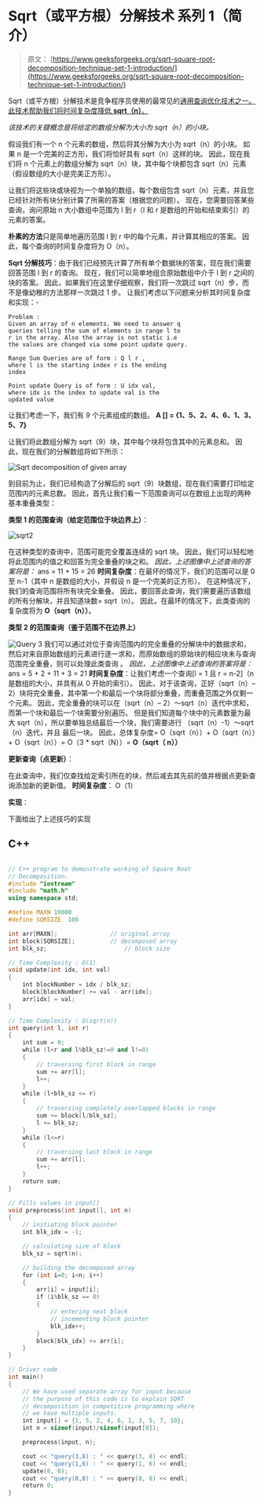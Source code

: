 # Sqrt（或平方根）分解技术 系列 1（简介）

> 原文： [https://www.geeksforgeeks.org/sqrt-square-root-decomposition-technique-set-1-introduction/](https://www.geeksforgeeks.org/sqrt-square-root-decomposition-technique-set-1-introduction/)

Sqrt（或平方根）分解技术是竞争程序员使用的最常见的[通用查询优化技术之一。 此技术帮助我们将时间复杂度降低 **sqrt（n）**。](https://www.geeksforgeeks.org/range-minimum-query-for-static-array/)

*该技术的关键概念是将给定的数组分解为大小为 sqrt（n）的小块。*

假设我们有一个 n 个元素的数组，然后将其分解为大小为 sqrt（n）的小块。 如果 n 是一个完美的正方形，我们将恰好具有 sqrt（n）这样的块。 因此，现在我们将 n 个元素上的数组分解为 sqrt（n）块，其中每个块都包含 sqrt（n）元素（假设数组的大小是完美正方形）。

让我们将这些块或块视为一个单独的数组，每个数组包含 sqrt（n）元素，并且您已经针对所有块分别计算了所需的答案（根据您的问题）。 现在，您需要回答某些查询，询问原始 n 大小数组中范围为 l 到 r（l 和 r 是数组的开始和结束索引）的元素的答案。

**朴素的方法**只是简单地遍历范围 l 到 r 中的每个元素，并计算其相应的答案。 因此，每个查询的时间复杂度将为 O（n）。

**Sqrt 分解技巧**：由于我们已经预先计算了所有单个数据块的答案，现在我们需要回答范围 l 到 r 的查询。 现在，我们可以简单地组合原始数组中介于 l 到 r 之间的块的答案。 因此，如果我们在这里仔细观察，我们将一次跳过 sqrt（n）步，而不是像幼稚的方法那样一次跳过 1 步。 让我们考虑以下问题来分析其时间复杂度和实现：-

```
Problem :
Given an array of n elements. We need to answer q 
queries telling the sum of elements in range l to 
r in the array. Also the array is not static i.e 
the values are changed via some point update query.

Range Sum Queries are of form : Q l r , 
where l is the starting index r is the ending 
index

Point update Query is of form : U idx val, 
where idx is the index to update val is the 
updated value

```

让我们考虑一下，我们有 9 个元素组成的数组。
**A [] = {1、5、2、4、6、1、3、5、7}**

让我们将此数组分解为 sqrt（9）块，其中每个块将包含其中的元素总和。 因此，现在我们的分解数组将如下所示：

![Sqrt decomposition of given array](img/d32815f3b3217b6e8375939aa068c3a6.png)

到目前为止，我们已经构造了分解后的 sqrt（9）块数组，现在我们需要打印给定范围内的元素总数。 因此，首先让我们看一下范围查询可以在数组上出现的两种基本重叠类型：

**类型 1 的范围查询（给定范围位于块边界上）**：

![sqrt2](img/a0cd79644bcb1999f8771640f9776bbb.png)

在这种类型的查询中，范围可能完全覆盖连续的 sqrt 块。 因此，我们可以轻松地将此范围内的值之和回答为完全重叠的块之和。
*因此，上述图像中上述查询的答案将是：* ans = 11 + 15 = 26
**时间复杂度**：在最坏的情况下，我们的范围可以是 0 至 n-1（其中 n 是数组的大小，并假设 n 是一个完美的正方形）。 在这种情况下，我们的查询范围将所有块完全重叠。 因此，要回答此查询，我们需要遍历该数组的所有分解块，并且知道块数= sqrt（n）。 因此，在最坏的情况下，此类查询的复杂度将为 **O（sqrt（n））**。

**类型 2 的范围查询（鉴于范围不在边界上）**

![Query 3](img/8c8b5ef885c503c56be2f988589cf5e8.png)
我们可以通过对位于查询范围内的完全重叠的分解块中的数据求和，然后对来自原始数组的元素进行逐一求和，而原始数组的原始块的相应块未与查询范围完全重叠，则可以处理此类查询 。
*因此，上述图像中上述查询的答案将是：* ans = 5 + 2 + 11 + 3 = 21
**时间复杂度**：让我们考虑一个查询[l = 1 且 r = n-2]（n 是数组的大小，并具有从 0 开始的索引）。 因此，对于该查询，正好（sqrt（n）– 2）块将完全重叠，其中第一个和最后一个块将部分重叠，而重叠范围之外仅剩一个元素。 因此，完全重叠的块可以在（sqrt（n）– 2）〜sqrt（n）迭代中求和，而第一个块和最后一个块需要分别遍历。 但是我们知道每个块中的元素数量为最大 sqrt（n），所以要单独总结最后一个块，我们需要进行
（sqrt（n）-1）〜sqrt（n）迭代，并且 最后一块。
因此，总体复杂度= O（sqrt（n））+ O（sqrt（n））+ O（sqrt（n））= O（3 * sqrt（N））= **O（sqrt（ n））**

**更新查询（点更新）**：

在此查询中，我们仅查找给定索引所在的块，然后减去其先前的值并根据点更新查询添加新的更新值。
**时间复杂度**： O（1）

**实现**：

下面给出了上述技巧的实现

## C++ 

```cpp

// C++ program to demonstrate working of Square Root 
// Decomposition. 
#include "iostream" 
#include "math.h" 
using namespace std; 

#define MAXN 10000 
#define SQRSIZE  100 

int arr[MAXN];               // original array 
int block[SQRSIZE];          // decomposed array 
int blk_sz;                      // block size 

// Time Complexity : O(1) 
void update(int idx, int val) 
{ 
    int blockNumber = idx / blk_sz; 
    block[blockNumber] += val - arr[idx]; 
    arr[idx] = val; 
} 

// Time Complexity : O(sqrt(n)) 
int query(int l, int r) 
{ 
    int sum = 0; 
    while (l<r and l%blk_sz!=0 and l!=0) 
    { 
        // traversing first block in range 
        sum += arr[l]; 
        l++; 
    } 
    while (l+blk_sz <= r) 
    { 
        // traversing completely overlapped blocks in range 
        sum += block[l/blk_sz]; 
        l += blk_sz; 
    } 
    while (l<=r) 
    { 
        // traversing last block in range 
        sum += arr[l]; 
        l++; 
    } 
    return sum; 
} 

// Fills values in input[] 
void preprocess(int input[], int n) 
{ 
    // initiating block pointer 
    int blk_idx = -1; 

    // calculating size of block 
    blk_sz = sqrt(n); 

    // building the decomposed array 
    for (int i=0; i<n; i++) 
    { 
        arr[i] = input[i]; 
        if (i%blk_sz == 0) 
        { 
            // entering next block 
            // incementing block pointer 
            blk_idx++; 
        } 
        block[blk_idx] += arr[i]; 
    } 
} 

// Driver code 
int main() 
{ 
    // We have used separate array for input because 
    // the purpose of this code is to explain SQRT 
    // decomposition in competitive programming where 
    // we have multiple inputs. 
    int input[] = {1, 5, 2, 4, 6, 1, 3, 5, 7, 10}; 
    int n = sizeof(input)/sizeof(input[0]); 

    preprocess(input, n); 

    cout << "query(3,8) : " << query(3, 8) << endl; 
    cout << "query(1,6) : " << query(1, 6) << endl; 
    update(8, 0); 
    cout << "query(8,8) : " << query(8, 8) << endl; 
    return 0; 
} 

```
